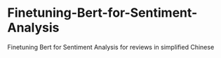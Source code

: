 # Finetuning-Bert-for-Sentiment-Analysis
Finetuning Bert for Sentiment Analysis for reviews in simplified Chinese
